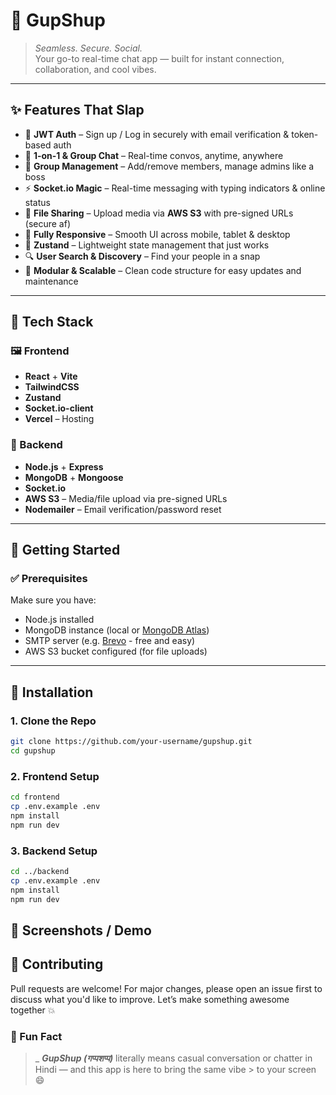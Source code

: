 # 💬 GupShup

> _Seamless. Secure. Social._  
> Your go-to real-time chat app — built for instant connection, collaboration, and cool vibes.

---

## ✨ Features That Slap

- 🔐 **JWT Auth** – Sign up / Log in securely with email verification & token-based auth
- 💬 **1-on-1 & Group Chat** – Real-time convos, anytime, anywhere
- 👥 **Group Management** – Add/remove members, manage admins like a boss
- ⚡ **Socket.io Magic** – Real-time messaging with typing indicators & online status
- 📁 **File Sharing** – Upload media via **AWS S3** with pre-signed URLs (secure af)
- 📱 **Fully Responsive** – Smooth UI across mobile, tablet & desktop
- 🧠 **Zustand** – Lightweight state management that just works
- 🔍 **User Search & Discovery** – Find your people in a snap
- 🧩 **Modular & Scalable** – Clean code structure for easy updates and maintenance

---

## 🧰 Tech Stack

### 🖼 Frontend

- **React** + **Vite**
- **TailwindCSS**
- **Zustand**
- **Socket.io-client**
- **Vercel** – Hosting

### 🔧 Backend

- **Node.js** + **Express**
- **MongoDB** + **Mongoose**
- **Socket.io**
- **AWS S3** – Media/file upload via pre-signed URLs
- **Nodemailer** – Email verification/password reset

---

## 🧪 Getting Started

### ✅ Prerequisites

Make sure you have:

- Node.js installed
- MongoDB instance (local or [MongoDB Atlas](https://www.mongodb.com/cloud/atlas))
- SMTP server (e.g. [Brevo](https://www.brevo.com) - free and easy)
- AWS S3 bucket configured (for file uploads)

---

## 🚀 Installation

### 1. Clone the Repo

```bash
git clone https://github.com/your-username/gupshup.git
cd gupshup
```

### 2. Frontend Setup

```bash
cd frontend
cp .env.example .env
npm install
npm run dev
```

### 3. Backend Setup

```bash
cd ../backend
cp .env.example .env
npm install
npm run dev
```

## 📸 Screenshots / Demo

## 🙌 Contributing

Pull requests are welcome! For major changes, please open an issue first to discuss what you'd like to improve.
Let’s make something awesome together 💥

### 🧠 Fun Fact

> \_ **_GupShup (गप्पशप्प)_** literally means casual conversation or chatter in Hindi — and this app is here to bring the same vibe > to your screen 😄
